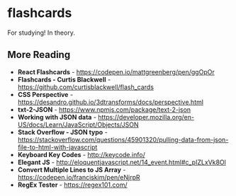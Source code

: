 # flashcards

For studying! In theory.

## More Reading
* **React Flashcards** - https://codepen.io/mattgreenberg/pen/ggOpOr
* **Flashcards - Curtis Blackwell** - https://github.com/curtisblackwell/flash_cards
* **CSS Perspective** - https://desandro.github.io/3dtransforms/docs/perspective.html
* **txt-2-JSON** - https://www.npmjs.com/package/text-2-json
* **Working with JSON data** - https://developer.mozilla.org/en-US/docs/Learn/JavaScript/Objects/JSON
* **Stack Overflow - JSON typo** - https://stackoverflow.com/questions/45901320/pulling-data-from-json-file-to-html-with-javascript
* **Keyboard Key Codes** - http://keycode.info/
* **Elegant JS** - http://eloquentjavascript.net/14_event.html#c_pIZLxVk8Ol
* **Convert Multiple Lines to JS Array** - https://codepen.io/franciskim/pen/eNjrpR
* **RegEx Tester** - https://regex101.com/

